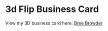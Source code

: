 # 3d Flip Business Card

View my 3D business card here: [Bree Browder](https://epic-khorana-269295.netlify.app/)


